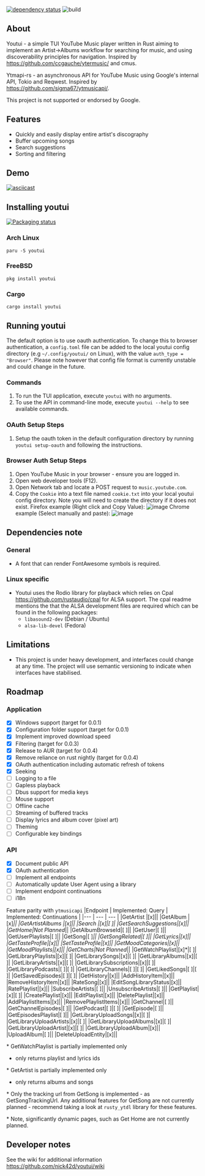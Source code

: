 [![dependency status](https://deps.rs/repo/github/nick42d/youtui/status.svg)](https://deps.rs/repo/github/nick42d/youtui)
![build](https://github.com/nick42d/youtui/actions/workflows/release-plz.yml/badge.svg)

## About
Youtui - a simple TUI YouTube Music player written in Rust aiming to implement an Artist->Albums workflow for searching for music, and using discoverability principles for navigation. Inspired by https://github.com/ccgauche/ytermusic/ and cmus.

Ytmapi-rs - an asynchronous API for YouTube Music using Google's internal API, Tokio and Reqwest. Inspired by https://github.com/sigma67/ytmusicapi/.

This project is not supported or endorsed by Google.

## Features
- Quickly and easily display entire artist's discography
- Buffer upcoming songs
- Search suggestions
- Sorting and filtering

## Demo
[![asciicast](https://asciinema.org/a/qP9t8RKLNnja9LmqEuNIGWMCJ.svg)](https://asciinema.org/a/qP9t8RKLNnja9LmqEuNIGWMCJ)

## Installing youtui
[![Packaging status](https://repology.org/badge/vertical-allrepos/youtui.svg)](https://repology.org/project/youtui/versions)

### Arch Linux
`paru -S youtui`

### FreeBSD
`pkg install youtui`

### Cargo
`cargo install youtui`

## Running youtui
The default option is to use oauth authentication. To change this to browser authentication, a `config.toml` file can be added to the local youtui config directory (e.g `~/.config/youtui/` on Linux), with the value `auth_type = "Browser"`. Please note however that config file format is currently unstable and could change in the future. 
### Commands
1. To run the TUI application, execute `youtui` with no arguments.
1. To use the API in command-line mode, execute `youtui --help` to see available commands.
### OAuth Setup Steps
1. Setup the oauth token in the default configuration directory by running `youtui setup-oauth` and following the instructions.
### Browser Auth Setup Steps
1. Open YouTube Music in your browser - ensure you are logged in.
1. Open web developer tools (F12).
1. Open Network tab and locate a POST request to `music.youtube.com`.
1. Copy the `Cookie` into a text file named `cookie.txt` into your local youtui config directory. Note you will need to create the directory if it does not exist.
Firefox example (Right click and Copy Value):
![image](https://github.com/nick42d/youtui/assets/133559267/c7fda32c-10bc-4ebe-b18e-ee17c13f6bd0)
Chrome example (Select manually and paste):
![image](https://github.com/nick42d/youtui/assets/133559267/bd2ec37b-1a78-490f-b313-694145bb4854)

## Dependencies note
### General
- A font that can render FontAwesome symbols is required.
### Linux specific
- Youtui uses the Rodio library for playback which relies on Cpal https://github.com/rustaudio/cpal for ALSA support. The cpal readme mentions the that the ALSA development files are required which can be found in the following packages:
  - `libasound2-dev` (Debian / Ubuntu)
  - `alsa-lib-devel` (Fedora)

## Limitations
- This project is under heavy development, and interfaces could change at any time. The project will use semantic versioning to indicate when interfaces have stabilised.

## Roadmap
### Application
- [x] Windows support (target for 0.0.1)
- [x] Configuration folder support (target for 0.0.1)
- [x] Implement improved download speed
- [x] Filtering (target for 0.0.3)
- [x] Release to AUR (target for 0.0.4)
- [x] Remove reliance on rust nightly (target for 0.0.4)
- [x] OAuth authentication including automatic refresh of tokens
- [x] Seeking
- [ ] Logging to a file
- [ ] Gapless playback
- [ ] Dbus support for media keys
- [ ] Mouse support
- [ ] Offline cache
- [ ] Streaming of buffered tracks
- [ ] Display lyrics and album cover (pixel art)
- [ ] Theming
- [ ] Configurable key bindings
### API
- [x] Document public API
- [x] OAuth authentication
- [ ] Implement all endpoints
- [ ] Automatically update User Agent using a library
- [ ] Implement endpoint continuations
- [ ] i18n

Feature parity with `ytmusicapi`
|Endpoint | Implemented: Query | Implemented: Continuations |
|--- | --- | --- |
|GetArtist |[x]||
|GetAlbum |[x]*||
|GetArtistAlbums |[x]||
|Search |[x]|[ ]|
|GetSearchSuggestions|[x]||
|GetHome|Not Planned*||
|GetAlbumBrowseId|[ ]||
|GetUser|[ ]||
|GetUserPlaylists|[ ]||
|GetSong|[ ]*||
|GetSongRelated|[ ]||
|GetLyrics|[x]||
|GetTasteProfile|[x]||
|SetTasteProfile|[x]||
|GetMoodCategories|[x]||
|GetMoodPlaylists|[x]||
|GetCharts|Not Planned*||
|GetWatchPlaylist|[x]\*|[ ]|
|GetLibraryPlaylists|[x]|[ ]|
|GetLibrarySongs|[x]|[ ]|
|GetLibraryAlbums|[x]|[ ]|
|GetLibraryArtists|[x]|[ ]|
|GetLibrarySubscriptions|[x]|[ ]|
|GetLibraryPodcasts|[ ]|[ ]|
|GetLibraryChannels|[ ]|[ ]|
|GetLikedSongs|[ ]|[ ]|
|GetSavedEpisodes|[ ]|[ ]|
|GetHistory|[x]||
|AddHistoryItem|[x]||
|RemoveHistoryItem|[x]||
|RateSong|[x]||
|EditSongLibraryStatus|[x]||
|RatePlaylist|[x]||
|SubscribeArtists|[ ]||
|UnsubscribeArtists|[ ]||
|GetPlaylist|[x]|[ ]|
|CreatePlaylist|[x]||
|EditPlaylist|[x]||
|DeletePlaylist|[x]||
|AddPlaylistItems|[x]||
|RemovePlaylistItems|[x]||
|GetChannel|[ ]||
|GetChannelEpisodes|[ ]||
|GetPodcast|[ ]|[ ]|
|GetEpisode|[ ]||
|GetEpisodesPlaylist|[ ]||
|GetLibraryUploadSongs|[x]|[ ]|
|GetLibraryUploadArtists|[x]|[ ]|
|GetLibraryUploadAlbums|[x]|[ ]|
|GetLibraryUploadArtist|[x]|[ ]|
|GetLibraryUploadAlbum|[x]||
|UploadAlbum|[ ]||
|DeleteUploadEntity|[x]||

\* GetWatchPlaylist is partially implemented only
- only returns playlist and lyrics ids

\* GetArtist is partially implemented only
- only returns albums and songs

\* Only the tracking url from GetSong is implemented - as GetSongTrackingUrl. Any additional features for GetSong are not currently planned - recommend taking a look at `rusty_ytdl` library for these features.

\* Note, significantly dynamic pages, such as Get Home are not currently planned.

## Developer notes
See the wiki for additional information
https://github.com/nick42d/youtui/wiki
